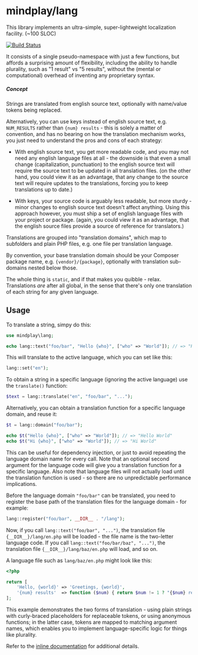 mindplay/lang
=============

This library implements an ultra-simple, super-lightweight localization facility. (~100 SLOC)

[![Build Status](https://travis-ci.org/mindplay-dk/lang.svg?branch=master)](https://travis-ci.org/mindplay-dk/lang)

It consists of a single pseudo-namespace with just a few functions, but affords a surprising
amount of flexibility, including the ability to handle plurality, such as "1 result" vs "5 results",
without the (mental or computational) overhead of inventing any proprietary syntax.

##### Concept

Strings are translated from english source text, optionally with name/value tokens being replaced.

Alternatively, you can use keys instead of english source text, e.g. `NUM_RESULTS` rather than
`{num} results` - this is solely a matter of convention, and has no bearing on how the translation
mechanism works, you just need to understand the pros and cons of each strategy:

  * With english source text, you get more readable code, and you may not need any english language
    files at all - the downside is that even a small change (capitalization, punctuation) to the
    english source text will require the source text to be updated in all translation files. (on the
    other hand, you could view it as an advantage, that any change to the source text will require
    updates to the translations, forcing you to keep translations up to date.)
    
  * With keys, your source code is arguably less readable, but more sturdy - minor changes to english
    source text doesn't affect anything. Using this approach however, you must ship a set of english
    language files with your project or package. (again, you could view it as an advantage, that the
    english source files provide a source of reference for translators.)

Translations are grouped into "translation domains", which map to subfolders and plain PHP files,
e.g. one file per translation language.

By convention, your base translation domain should be your Composer package name, e.g. `{vendor}/{package}`,
optionally with translation sub-domains nested below those.

The whole thing is `static`, and if that makes you quibble - relax. Translations *are* after all
global, in the sense that there's only one translation of each string for any given language.

## Usage

To translate a string, simpy do this:

```php
use mindplay\lang;

echo lang::text("foo/bar", "Hello {who}", ["who" => "World"]); // => "Hello World"
```

This will translate to the active language, which you can set like this:

```php
lang::set("en");
```

To obtain a string in a specific language (ignoring the active language) use the `translate()` function:

```php
$text = lang::translate("en", "foo/bar", "...");
```

Alternatively, you can obtain a translation function for a specific language domain, and reuse it:

```php
$t = lang::domain("foo/bar");

echo $t("Hello {who}", ["who" => "World"]); // => "Hello World"
echo $t("Hi {who}", ["who" => "World"]); // => "Hi World"
```

This can be useful for dependency injection, or just to avoid repeating the language domain name
for every call. Note that an optional second argument for the language code will give you a translation
function for a specific language. Also note that language files will not actually load until the
translation function is used - so there are no unpredictable performance implications.

Before the language domain `"foo/bar"` can be translated, you need to register the base path of the
translation files for the language domain - for example:

```php
lang::register("foo/bar", __DIR__ . "/lang");
```

Now, if you call `lang::text("foo/bar", "...")`, the translation file `{__DIR__}/lang/en.php` will
be loaded - the file name is the two-letter language code. If you call `lang::text("foo/bar/baz", "...")`,
the translation file `{__DIR__}/lang/baz/en.php` will load, and so on.

A language file such as `lang/baz/en.php` might look like this:

```php
<?php

return [
    'Hello, {world}' => 'Greetings, {world}',
    '{num} results'  => function ($num) { return $num != 1 ? "{$num} results" : "{$num} result"; }
];
```

This example demonstrates the two forms of translation - using plain strings with curly-braced
placeholders for replaceable tokens, or using anonymous functions; in the latter case, tokens
are mapped to matching argument names, which enables you to implement language-specific logic
for things like plurality.

Refer to the [inline documentation](src/lang.php) for additional details. 

